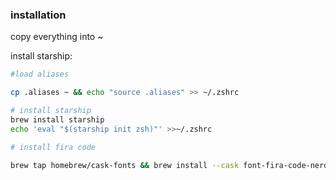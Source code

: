 
### installation

copy everything into ~

install starship:

```bash
#load aliases

cp .aliases ~ && echo "source .aliases" >> ~/.zshrc

# install starship
brew install starship
echo 'eval "$(starship init zsh)"' >>~/.zshrc

# install fira code

brew tap homebrew/cask-fonts && brew install --cask font-fira-code-nerd-font

```
